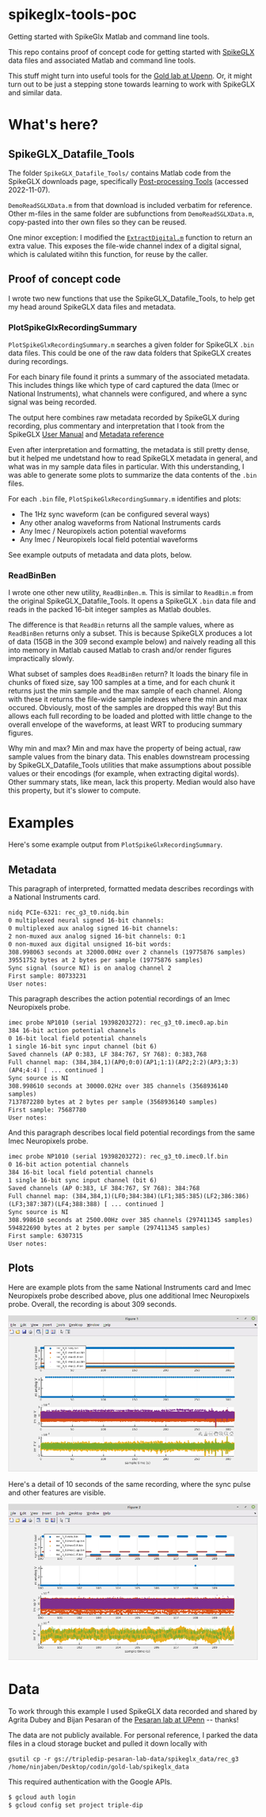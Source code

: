# spikeglx-tools-poc
Getting started with SpikeGlx Matlab and command line tools.

This repo contains proof of concept code for getting started with [SpikeGLX](https://billkarsh.github.io/SpikeGLX/) data files and associated Matlab and command line tools.

This stuff might turn into useful tools for the [Gold lab at Upenn](https://www.med.upenn.edu/goldlab/).  Or, it might turn out to be just a stepping stone towards learning to work with SpikeGLX and similar data.

# What's here?

## SpikeGLX_Datafile_Tools

The folder `SpikeGLX_Datafile_Tools/` contains Matlab code from the SpikeGLX downloads page, specifically [Post-processing Tools](https://billkarsh.github.io/SpikeGLX/#post-processing-tools) (accessed 2022-11-07).

`DemoReadSGLXData.m` from that download is included verbatim for reference.  Other m-files in the same folder are subfunctions from `DemoReadSGLXData.m`, copy-pasted into ther own files so they can be reused.

One minor exception: I modified the [`ExtractDigital.m`](https://github.com/benjamin-heasly/spikeglx-tools-poc/blob/main/SpikeGLX_Datafile_Tools/ExtractDigital.m#L10) function to return an extra value.  This exposes the file-wide channel index of a digital signal, which is calulated witihn this function, for reuse by the caller.

## Proof of concept code

I wrote two new functions that use the SpikeGLX_Datafile_Tools, to help get my head around SpikeGLX data files and metadata.

### PlotSpikeGlxRecordingSummary

`PlotSpikeGlxRecordingSummary.m` searches a given folder for SpikeGLX `.bin` data files.  This could be one of the raw data folders that SpikeGLX creates during recordings.

For each binary file found it prints a summary of the associated metadata.  This includes things like which type of card captured the data (Imec or National Instruments), what channels were configured, and where a sync signal was being recorded.

The output here combines raw metadata recorded by SpikeGLX during recording, plus commentary and interpretation that I took from the SpikeGLX [User Manual](https://billkarsh.github.io/SpikeGLX/Sgl_help/UserManual.html) and [Metadata reference](https://billkarsh.github.io/SpikeGLX/Sgl_help/Metadata_30.html)

Even after interpretation and formatting, the metadata is still pretty dense, but it helped me undetstand how to read SpikeGLX metadata in general, and what was in my sample data files in particular.  With this understanding, I was able to generate some plots to summarize the data contents of the `.bin` files.

For each `.bin` file, `PlotSpikeGlxRecordingSummary.m` identifies and plots:
 - The 1Hz sync waveform (can be configured several ways)
 - Any other analog waveforms from National Instruments cards
 - Any Imec / Neuropixels action potential waveforms
 - Any Imec / Neuropixels local field potential waveforms

See example outputs of metadata and data plots, below.

### ReadBinBen

I wrote one other new utility, `ReadBinBen.m`.  This is similar to `ReadBin.m` from the original SpikeGLX_Datafile_Tools.  It opens a SpikeGLX `.bin` data file and reads in the packed 16-bit integer samples as Matlab doubles.

The difference is that `ReadBin` returns all the sample values, where as `ReadBinBen` returns only a subset.  This is because SpikeGLX produces a lot of data (15GB in the 309 second example below) and naively reading all this into memory in Matlab caused Matlab to crash and/or render figures impractically slowly.

What subset of samples does `ReadBinBen` return?  It loads the binary file in chunks of fixed size, say 100 samples at a time, and for each chunk it returns just the min sample and the max sample of each channel.  Along with these it returns the file-wide sample indexes where the min and max occured.  Obviously, most of the samples are dropped this way!  But this allows each full recording to be loaded and plotted with little change to the overall envelope of the waveforms, at least WRT to producing summary figures.

Why min and max?  Min and max have the property of being actual, raw sample values from the binary data.  This enables downstream processing by SpikeGLX_Datafile_Tools utilities that make assumptions about possible values or their encodings (for example, when extracting digital words).  Other summary stats, like mean, lack this property.  Median would also have this property, but it's slower to compute.

# Examples

Here's some example output from `PlotSpikeGlxRecordingSummary`.

## Metadata

This paragraph of interpreted, formatted medata describes recordings with a National Instruments card.

```
nidq PCIe-6321: rec_g3_t0.nidq.bin
0 multiplexed neural signed 16-bit channels: 
0 multiplexed aux analog signed 16-bit channels: 
2 non-muxed aux analog signed 16-bit channels: 0:1
0 non-muxed aux digital unsigned 16-bit words: 
308.998063 seconds at 32000.00Hz over 2 channels (19775876 samples)
39551752 bytes at 2 bytes per sample (19775876 samples)
Sync signal (source NI) is on analog channel 2
First sample: 80733231
User notes: 
```

This paragraph describes the action potential recordings of an Imec Neuropixels probe.

```
imec probe NP1010 (serial 19398203272): rec_g3_t0.imec0.ap.bin
384 16-bit action potential channels
0 16-bit local field potential channels
1 single 16-bit sync input channel (bit 6)
Saved channels (AP 0:383, LF 384:767, SY 768): 0:383,768
Full channel map: (384,384,1)(AP0;0:0)(AP1;1:1)(AP2;2:2)(AP3;3:3)(AP4;4:4) [ ... continued ]
Sync source is NI
308.998610 seconds at 30000.02Hz over 385 channels (3568936140 samples)
7137872280 bytes at 2 bytes per sample (3568936140 samples)
First sample: 75687780
User notes: 
```

And this paragraph describes local field potential recordings from the same Imec Neuropixels probe.

```
imec probe NP1010 (serial 19398203272): rec_g3_t0.imec0.lf.bin
0 16-bit action potential channels
384 16-bit local field potential channels
1 single 16-bit sync input channel (bit 6)
Saved channels (AP 0:383, LF 384:767, SY 768): 384:768
Full channel map: (384,384,1)(LF0;384:384)(LF1;385:385)(LF2;386:386)(LF3;387:387)(LF4;388:388) [ ... continued ]
Sync source is NI
308.998610 seconds at 2500.00Hz over 385 channels (297411345 samples)
594822690 bytes at 2 bytes per sample (297411345 samples)
First sample: 6307315
User notes: 
```

## Plots

Here are example plots from the same National Instruments card and Imec Neuropixels probe described above, plus one additional Imec Neuropixels probe.  Overall, the recording is about 309 seconds.

![Plot of full 309 seconds of recording](images/PlotSpikeGlxRecordingSummary-full.png)

Here's a detail of 10 seconds of the same recording, where the sync pulse and other features are visible.

![Plot of 10 second excerpt from a longer](images/PlotSpikeGlxRecordingSummary-10s.png)


# Data

To work through this example I used SpikeGLX data recorded and shared by Agrita Dubey and Bijan Pesaran of the [Pesaran lab at UPenn](https://pesaranlab.org/) -- thanks!

The data are not publicly available.  For personal reference, I parked the data files in a cloud storage bucket and pulled it down locally with

```
gsutil cp -r gs://tripledip-pesaran-lab-data/spikeglx_data/rec_g3 /home/ninjaben/Desktop/codin/gold-lab/spikeglx_data
```

This required authentication with the Google APIs.
```
$ gcloud auth login
$ gcloud config set project triple-dip
```

